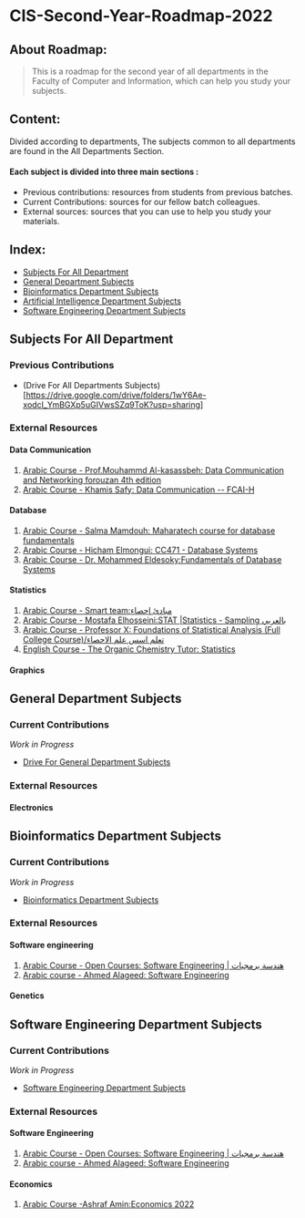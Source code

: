 # CIS-Second-Year-Roadmap-2022

## About Roadmap:
> This is a roadmap for the second year of all departments in the Faculty of Computer and Information, which can help you study your subjects.

## Content:
Divided according to departments, The subjects common to all departments are found in the All Departments Section.

#### Each subject is divided into three main sections :
- Previous contributions: resources from students from previous batches.
- Current Contributions:  sources for our fellow batch colleagues.
- External sources: sources that you can use to help you study your materials.

## Index:
- [Subjects For All Department](#Subjects-For-All-Department)
- [General Department Subjects](#General-Department-Subjects)
- [Bioinformatics Department Subjects](#Bioinformatics-Department-Subjects)
- [Artificial Intelligence Department Subjects](#Artificial-Intelligence-Department-Subjects)
- [Software Engineering Department Subjects](#Software-Engineering-Department-Subjects)


## Subjects For All Department

### Previous Contributions
- (Drive For All Departments Subjects)[https://drive.google.com/drive/folders/1wY6Ae-xodcI_YmBGXp5uGIVwsSZq9ToK?usp=sharing]


### External Resources 
#### Data Communication
1. [Arabic Course - Prof.Mouhammd Al-kasassbeh: Data Communication and Networking forouzan 4th edition](https://www.youtube.com/watch?v=Gb6WbxEXGdw&list=PLCaBbsduBn60kJ_uzegOmQ5yZTdz5BnqC&index=1&ab_channel=Prof.MouhammdAl-kasassbeh)
2. [Arabic Course - Khamis Safy: Data Communication -- FCAI-H ](https://www.youtube.com/playlist?list=PL3AEnnV61XKUhQirA0Izn-_MPaVefJYGv)

#### Database
1. [Arabic Course - Salma Mamdouh: Maharatech course for database fundamentals ](https://maharatech.gov.eg/mod/hvp/view.php?id=7139&forceview=1)
2. [Arabic Course - Hicham Elmongui: CC471 - Database Systems ](https://www.youtube.com/playlist?list=PLiRL7CfiWlYG7rPyYpynLWU_0qcAqOPJS)
3. [Arabic Course - Dr. Mohammed Eldesoky:Fundamentals of Database Systems ](https://www.youtube.com/playlist?list=PL37D52B7714788190)

#### Statistics
1. [Arabic Course - Smart team:مبادئ إحصاء ](https://www.youtube.com/playlist?list=PLPn4eVPZKtrJCtXn-FeI2_R6bqd6DNlpY)
2. [Arabic Course - Mostafa Elhosseini:STAT |Statistics - Sampling بالعربي ](https://www.youtube.com/watch?v=1YkeZdimu9w&list=PL-cKUB-e2KiuXuUQ9POZoayIOV2oOs5GL&ab_channel=MostafaElhosseini)
3. [Arabic Course - Professor X: Foundations of Statistical Analysis (Full College Course)/تعلم اسس علم الاحصاء](https://www.youtube.com/playlist?list=PLVpJGVBmPnw3eRSzC90oXA6gBcG-nEYIe)
4. [English Course - The Organic Chemistry Tutor: Statistics](https://www.youtube.com/playlist?list=PL0o_zxa4K1BVsziIRdfv4Hl4UIqDZhXWV)

#### Graphics

## General Department Subjects

### Current Contributions
_Work in Progress_
- [Drive For General Department Subjects](https://drive.google.com/drive/folders/1AfpksQxKVCQFYVNs74IL4hzRgSkQU2yH?lfhs=2)

### External Resources 

#### Electronics

## Bioinformatics Department Subjects
### Current Contributions
_Work in Progress_
- [Bioinformatics Department Subjects](https://drive.google.com/drive/folders/1rkCx5yqfj-ohiXMkYysAJYWmInzpDAet?lfhs=2)

### External Resources 

#### Software engineering
1. [Arabic Course - Open Courses: Software Engineering  | هندسة برمجيات](https://www.youtube.com/watch?v=23wr24zdmQM&list=PL08ef9eJxtJZvt5BOsT46vN6kWnflVKH4)
2. [Arabic course - Ahmed Alageed: Software Engineering ](https://www.youtube.com/playlist?list=PLquXYvvn8Qk-Yb-ytydSIePeSwTtQmPSX)


#### Genetics



## Software Engineering Department Subjects

### Current Contributions
_Work in Progress_
- [Software Engineering Department Subjects](https://drive.google.com/drive/folders/15VUk3Deo87SIRGjtl24y_ObVf5nqTWc3?lfhs=2)
	
### External Resources 

#### Software Engineering
1. [Arabic Course - Open Courses: Software Engineering  | هندسة برمجيات](https://www.youtube.com/watch?v=23wr24zdmQM&list=PL08ef9eJxtJZvt5BOsT46vN6kWnflVKH4)
2. [Arabic course - Ahmed Alageed: Software Engineering ](https://www.youtube.com/playlist?list=PLquXYvvn8Qk-Yb-ytydSIePeSwTtQmPSX)

#### Economics
1. [Arabic Course -Ashraf Amin:Economics 2022 ](https://www.youtube.com/playlist?list=PLCFXiGn4-ZKaoFc19It8bZt0cncTdsY-D)


